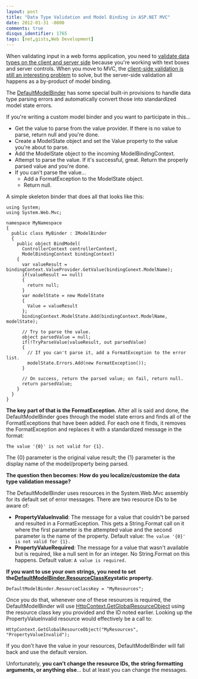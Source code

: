 ```yaml
---
layout: post
title: "Data Type Validation and Model Binding in ASP.NET MVC"
date: 2012-01-31 -0800
comments: true
disqus_identifier: 1765
tags: [net,gists,Web Development]
---
```

When validating input in a web forms application, you need to [validate
data types on the client and server
side](http://msdn.microsoft.com/en-us/library/ie/ad548tzy.aspx) because
you're working with text boxes and server controls. When you move to
MVC, the [client-side validation is still an interesting
problem](http://docs.jquery.com/Plugins/Validation#List_of_built-in_Validation_methods)
to solve, but the server-side validation all happens as a by-product of
model binding.

The
[DefaultModelBinder](http://msdn.microsoft.com/en-us/library/system.web.mvc.defaultmodelbinder.aspx)
has some special built-in provisions to handle data type parsing errors
and automatically convert those into standardized model state errors.

If you're writing a custom model binder and you want to participate in
this...

-   Get the value to parse from the value provider. If there is no value
    to parse, return null and you're done.
-   Create a ModelState object and set the Value property to the value
    you're about to parse.
-   Add the ModelState object to the incoming ModelBindingContext.
-   Attempt to parse the value. If it's successful, great. Return the
    properly parsed value and you're done.
-   If you can't parse the value...
    -   Add a FormatException to the ModelState object.
    -   Return null.

A simple skeleton binder that does all that looks like this:

    using System;
    using System.Web.Mvc;

    namespace MyNamespace
    {
      public class MyBinder : IModelBinder
      {
        public object BindModel(
          ControllerContext controllerContext,
          ModelBindingContext bindingContext)
        {
          var valueResult = bindingContext.ValueProvider.GetValue(bindingConext.ModelName);
          if(valueResult == null)
          {
            return null;
          }
          var modelState = new ModelState
          {
            Value = valueResult
          };
          bindingContext.ModelState.Add(bindingContext.ModelName, modelState);

          // Try to parse the value.
          object parsedValue = null;
          if(!TryParseValue(valueResult, out parsedValue)
          {
            // If you can't parse it, add a FormatException to the error list.
            modelState.Errors.Add(new FormatException());
          }

          // On success, return the parsed value; on fail, return null.
          return parsedValue;
        }
      }
    }

**The key part of that is the FormatException.** After all is said and
done, the DefaultModelBinder goes through the model state errors and
finds all of the FormatExceptions that have been added. For each one it
finds, it removes the FormatException and replaces it with a
standardized message in the format:

`The value '{0}' is not valid for {1}.`

The {0} parameter is the original value result; the {1} parameter is the
display name of the model/property being parsed.

**The question then becomes: How do you localize/customize the data type
validation message?**

The DefaultModelBinder uses resources in the System.Web.Mvc assembly for
its default set of error messages. There are two resource IDs to be
aware of:

-   **PropertyValueInvalid**: The message for a value that couldn't be
    parsed and resulted in a FormatException. This gets a String.Format
    call on it where the first parameter is the attempted value and the
    second parameter is the name of the property. Default value:
    `The value '{0}' is not valid for {1}.`
-   **PropertyValueRequired**: The message for a value that wasn't
    available but is required, like a null sent in for an integer. No
    String.Format on this happens. Default value: `A value is required.`

**If you want to use your own strings, you need to set
the**[**DefaultModelBinder.ResourceClassKey**](http://msdn.microsoft.com/en-us/library/system.web.mvc.defaultmodelbinder.resourceclasskey.aspx)**static
property.**

`DefaultModelBinder.ResourceClassKey = "MyResources";`

Once you do that, whenever one of these resources is required, the
DefaultModelBinder will use
[HttpContext.GetGlobalResourceObject](http://msdn.microsoft.com/en-us/library/system.web.httpcontext.getglobalresourceobject.aspx)
using the resource class key you provided and the ID noted earlier.
Looking up the PropertyValueInvalid resource would effectively be a call
to:

`HttpContext.GetGlobalResourceObject("MyResources", "PropertyValueInvalid");`

If you don't have the value in your resources, DefaultModelBinder will
fall back and use the default version.

Unfortunately, **you can't change the resource IDs, the string
formatting arguments, or anything else**... but at least you can change
the messages.


